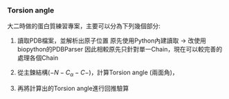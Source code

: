 ### Torsion angle

大二時做的蛋白質練習專案，主要可以分為下列幾個部分:

1. 讀取PDB檔案，並解析出原子位置
   原先使用Python內建讀取 → 改使用biopython的PDBParser
   因此相較原先只針對單一Chain，現在可以較完善的處理各個Chain
   
2. 從主鍊結構($-N-C_\alpha-C -$)，計算Torsion angle (兩面角)，
   
3. 再將計算出的Torsion angle進行回推驗算

